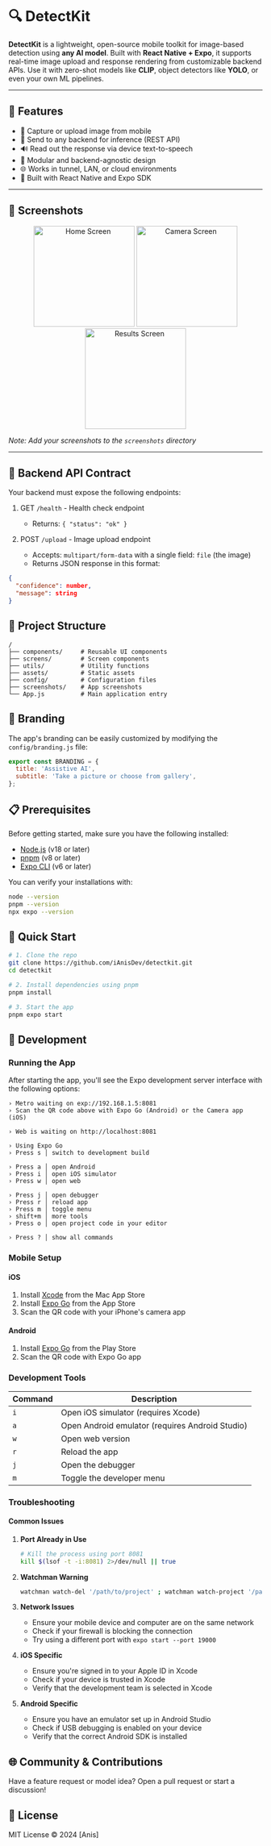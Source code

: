 # 🔍 DetectKit

**DetectKit** is a lightweight, open-source mobile toolkit for image-based detection using **any AI model**. Built with **React Native + Expo**, it supports real-time image upload and response rendering from customizable backend APIs. Use it with zero-shot models like **CLIP**, object detectors like **YOLO**, or even your own ML pipelines.

---

## 📱 Features

- 📸 Capture or upload image from mobile
- 🧠 Send to any backend for inference (REST API)
- 🔊 Read out the response via device text-to-speech
- 🧩 Modular and backend-agnostic design
- 🌐 Works in tunnel, LAN, or cloud environments
- 🧪 Built with React Native and Expo SDK

---

## 📸 Screenshots

<div align="center">
  <img src="screenshots/intro.png" alt="Home Screen" width="200" />
  <img src="screenshots/picker.png" alt="Camera Screen" width="200" />
  <img src="screenshots/result.png" alt="Results Screen" width="200" />
</div>

*Note: Add your screenshots to the `screenshots` directory*

---

## 🔧 Backend API Contract

Your backend must expose the following endpoints:

1. GET `/health` - Health check endpoint
   - Returns: `{ "status": "ok" }`

2. POST `/upload` - Image upload endpoint
   - Accepts: `multipart/form-data` with a single field: `file` (the image)
   - Returns JSON response in this format:

```json
{
  "confidence": number,
  "message": string
}
```

## 📁 Project Structure

```
/
├── components/     # Reusable UI components
├── screens/        # Screen components
├── utils/          # Utility functions
├── assets/         # Static assets
├── config/         # Configuration files
├── screenshots/    # App screenshots
└── App.js          # Main application entry
```

## 🎨 Branding

The app's branding can be easily customized by modifying the `config/branding.js` file:

```javascript
export const BRANDING = {
  title: 'Assistive AI',
  subtitle: 'Take a picture or choose from gallery',
};
```

## 📋 Prerequisites

Before getting started, make sure you have the following installed:

- [Node.js](https://nodejs.org/) (v18 or later)
- [pnpm](https://pnpm.io/) (v8 or later)
- [Expo CLI](https://docs.expo.dev/get-started/installation/) (v6 or later)

You can verify your installations with:

```bash
node --version
pnpm --version
npx expo --version
```

## 🚀 Quick Start

```bash
# 1. Clone the repo
git clone https://github.com/iAnisDev/detectkit.git
cd detectkit

# 2. Install dependencies using pnpm
pnpm install

# 3. Start the app
pnpm expo start
```

## 📱 Development

### Running the App

After starting the app, you'll see the Expo development server interface with the following options:

```
› Metro waiting on exp://192.168.1.5:8081
› Scan the QR code above with Expo Go (Android) or the Camera app (iOS)

› Web is waiting on http://localhost:8081

› Using Expo Go
› Press s │ switch to development build

› Press a │ open Android
› Press i │ open iOS simulator
› Press w │ open web

› Press j │ open debugger
› Press r │ reload app
› Press m │ toggle menu
› shift+m │ more tools
› Press o │ open project code in your editor

› Press ? │ show all commands
```

### Mobile Setup

#### iOS
1. Install [Xcode](https://developer.apple.com/xcode/) from the Mac App Store
2. Install [Expo Go](https://apps.apple.com/us/app/expo-go/id982107779) from the App Store
3. Scan the QR code with your iPhone's camera app

#### Android
1. Install [Expo Go](https://play.google.com/store/apps/details?id=host.exp.exponent) from the Play Store
2. Scan the QR code with Expo Go app

### Development Tools

| Command | Description |
|---------|-------------|
| `i` | Open iOS simulator (requires Xcode) |
| `a` | Open Android emulator (requires Android Studio) |
| `w` | Open web version |
| `r` | Reload the app |
| `j` | Open the debugger |
| `m` | Toggle the developer menu |

### Troubleshooting

#### Common Issues

1. **Port Already in Use**
   ```bash
   # Kill the process using port 8081
   kill $(lsof -t -i:8081) 2>/dev/null || true
   ```

2. **Watchman Warning**
   ```bash
   watchman watch-del '/path/to/project' ; watchman watch-project '/path/to/project'
   ```

3. **Network Issues**
   - Ensure your mobile device and computer are on the same network
   - Check if your firewall is blocking the connection
   - Try using a different port with `expo start --port 19000`

4. **iOS Specific**
   - Ensure you're signed in to your Apple ID in Xcode
   - Check if your device is trusted in Xcode
   - Verify that the development team is selected in Xcode

5. **Android Specific**
   - Ensure you have an emulator set up in Android Studio
   - Check if USB debugging is enabled on your device
   - Verify that the correct Android SDK is installed

## 🌐 Community & Contributions

Have a feature request or model idea? Open a pull request or start a discussion!

## 📄 License

MIT License © 2024 [Anis]
